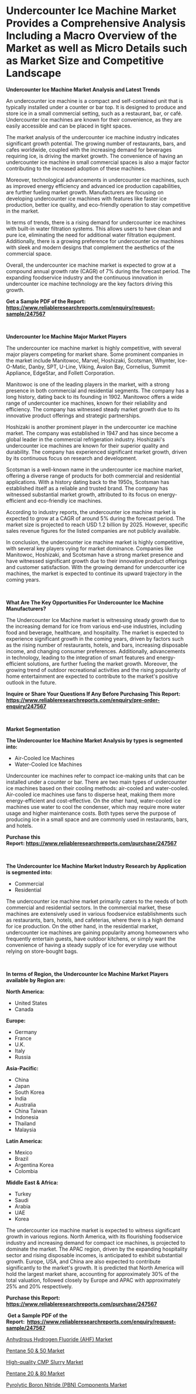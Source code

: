<p><h1>Undercounter Ice Machine Market Provides a Comprehensive Analysis Including a Macro Overview of the Market as well as Micro Details such as Market Size and Competitive Landscape</h1></p><p><strong>Undercounter Ice Machine Market Analysis and Latest Trends</strong></p>
<p><p>An undercounter ice machine is a compact and self-contained unit that is typically installed under a counter or bar top. It is designed to produce and store ice in a small commercial setting, such as a restaurant, bar, or café. Undercounter ice machines are known for their convenience, as they are easily accessible and can be placed in tight spaces.</p><p>The market analysis of the undercounter ice machine industry indicates significant growth potential. The growing number of restaurants, bars, and cafes worldwide, coupled with the increasing demand for beverages requiring ice, is driving the market growth. The convenience of having an undercounter ice machine in small commercial spaces is also a major factor contributing to the increased adoption of these machines.</p><p>Moreover, technological advancements in undercounter ice machines, such as improved energy efficiency and advanced ice production capabilities, are further fueling market growth. Manufacturers are focusing on developing undercounter ice machines with features like faster ice production, better ice quality, and eco-friendly operation to stay competitive in the market.</p><p>In terms of trends, there is a rising demand for undercounter ice machines with built-in water filtration systems. This allows users to have clean and pure ice, eliminating the need for additional water filtration equipment. Additionally, there is a growing preference for undercounter ice machines with sleek and modern designs that complement the aesthetics of the commercial space.</p><p>Overall, the undercounter ice machine market is expected to grow at a compound annual growth rate (CAGR) of 7% during the forecast period. The expanding foodservice industry and the continuous innovation in undercounter ice machine technology are the key factors driving this growth.</p></p>
<p><strong>Get a Sample PDF of the Report:&nbsp; <a href="https://www.reliableresearchreports.com/enquiry/request-sample/247567">https://www.reliableresearchreports.com/enquiry/request-sample/247567</a></strong></p>
<p>&nbsp;</p>
<p><strong>Undercounter Ice Machine Major Market Players</strong></p>
<p><p>The undercounter ice machine market is highly competitive, with several major players competing for market share. Some prominent companies in the market include Manitowoc, Marvel, Hoshizaki, Scotsman, Whynter, Ice-O-Matic, Danby, SPT, U-Line, Viking, Avalon Bay, Cornelius, Summit Appliance, EdgeStar, and Follett Corporation.</p><p>Manitowoc is one of the leading players in the market, with a strong presence in both commercial and residential segments. The company has a long history, dating back to its founding in 1902. Manitowoc offers a wide range of undercounter ice machines, known for their reliability and efficiency. The company has witnessed steady market growth due to its innovative product offerings and strategic partnerships.</p><p>Hoshizaki is another prominent player in the undercounter ice machine market. The company was established in 1947 and has since become a global leader in the commercial refrigeration industry. Hoshizaki's undercounter ice machines are known for their superior quality and durability. The company has experienced significant market growth, driven by its continuous focus on research and development.</p><p>Scotsman is a well-known name in the undercounter ice machine market, offering a diverse range of products for both commercial and residential applications. With a history dating back to the 1950s, Scotsman has established itself as a reliable and trusted brand. The company has witnessed substantial market growth, attributed to its focus on energy-efficient and eco-friendly ice machines.</p><p>According to industry reports, the undercounter ice machine market is expected to grow at a CAGR of around 5% during the forecast period. The market size is projected to reach USD 1.2 billion by 2025. However, specific sales revenue figures for the listed companies are not publicly available.</p><p>In conclusion, the undercounter ice machine market is highly competitive, with several key players vying for market dominance. Companies like Manitowoc, Hoshizaki, and Scotsman have a strong market presence and have witnessed significant growth due to their innovative product offerings and customer satisfaction. With the growing demand for undercounter ice machines, the market is expected to continue its upward trajectory in the coming years.</p></p>
<p>&nbsp;</p>
<p><strong>What Are The Key Opportunities For Undercounter Ice Machine Manufacturers?</strong></p>
<p><p>The Undercounter Ice Machine market is witnessing steady growth due to the increasing demand for ice from various end-use industries, including food and beverage, healthcare, and hospitality. The market is expected to experience significant growth in the coming years, driven by factors such as the rising number of restaurants, hotels, and bars, increasing disposable income, and changing consumer preferences. Additionally, advancements in technology, leading to the integration of smart features and energy-efficient solutions, are further fueling the market growth. Moreover, the growing trend of outdoor recreational activities and the rising popularity of home entertainment are expected to contribute to the market's positive outlook in the future.</p></p>
<p><strong>Inquire or Share Your Questions If Any Before Purchasing This Report: <a href="https://www.reliableresearchreports.com/enquiry/pre-order-enquiry/247567">https://www.reliableresearchreports.com/enquiry/pre-order-enquiry/247567</a></strong></p>
<p>&nbsp;</p>
<p><strong>Market Segmentation</strong></p>
<p><strong>The Undercounter Ice Machine Market Analysis by types is segmented into:</strong></p>
<p><ul><li>Air-Cooled Ice Machines</li><li>Water-Cooled Ice Machines</li></ul></p>
<p><p>Undercounter ice machines refer to compact ice-making units that can be installed under a counter or bar. There are two main types of undercounter ice machines based on their cooling methods: air-cooled and water-cooled. Air-cooled ice machines use fans to disperse heat, making them more energy-efficient and cost-effective. On the other hand, water-cooled ice machines use water to cool the condenser, which may require more water usage and higher maintenance costs. Both types serve the purpose of producing ice in a small space and are commonly used in restaurants, bars, and hotels.</p></p>
<p><strong>Purchase this Report:&nbsp;<a href="https://www.reliableresearchreports.com/purchase/247567">https://www.reliableresearchreports.com/purchase/247567</a></strong></p>
<p>&nbsp;</p>
<p><strong>The Undercounter Ice Machine Market Industry Research by Application is segmented into:</strong></p>
<p><ul><li>Commercial</li><li>Residential</li></ul></p>
<p><p>The undercounter ice machine market primarily caters to the needs of both commercial and residential sectors. In the commercial market, these machines are extensively used in various foodservice establishments such as restaurants, bars, hotels, and cafeterias, where there is a high demand for ice production. On the other hand, in the residential market, undercounter ice machines are gaining popularity among homeowners who frequently entertain guests, have outdoor kitchens, or simply want the convenience of having a steady supply of ice for everyday use without relying on store-bought bags.</p></p>
<p>&nbsp;</p>
<p><strong>In terms of Region, the Undercounter Ice Machine Market Players available by Region are:</strong></p>
<p>
    <p> <strong> North America: </strong>
        <ul>
            <li>United States</li>
            <li>Canada</li>
        </ul>
        </p> 
    <p> <strong> Europe: </strong>
        <ul>
            <li>Germany</li>
            <li>France</li>
            <li>U.K.</li>
            <li>Italy</li>
            <li>Russia</li>
        </ul>
        </p> 
    <p> <strong> Asia-Pacific: </strong>
        <ul>
            <li>China</li>
            <li>Japan</li>
            <li>South Korea</li>
            <li>India</li>
            <li>Australia</li>
            <li>China Taiwan</li>
            <li>Indonesia</li>
            <li>Thailand</li>
            <li>Malaysia</li>
        </ul>
        </p> 
    <p> <strong> Latin America: </strong>
        <ul>
            <li>Mexico</li>
            <li>Brazil</li>
            <li>Argentina Korea</li>
            <li>Colombia</li>
        </ul>
        </p> 
    <p> <strong> Middle East & Africa: </strong>
        <ul>
            <li>Turkey</li>
            <li>Saudi</li>
            <li>Arabia</li>
            <li>UAE</li>
            <li>Korea</li>
        </ul>
    </p>
    </p>
<p><p>The undercounter ice machine market is expected to witness significant growth in various regions. North America, with its flourishing foodservice industry and increasing demand for compact ice machines, is projected to dominate the market. The APAC region, driven by the expanding hospitality sector and rising disposable incomes, is anticipated to exhibit substantial growth. Europe, USA, and China are also expected to contribute significantly to the market's growth. It is predicted that North America will hold the largest market share, accounting for approximately 30% of the total valuation, followed closely by Europe and APAC with approximately 25% and 20% respectively.</p></p>
<p><strong>Purchase this Report: <a href="https://www.reliableresearchreports.com/purchase/247567">https://www.reliableresearchreports.com/purchase/247567</a></strong></p>
<p>&nbsp;<strong>Get a Sample PDF of the Report:&nbsp;&nbsp;<a href="https://www.reliableresearchreports.com/enquiry/request-sample/247567">https://www.reliableresearchreports.com/enquiry/request-sample/247567</a></strong></p>
<p><strong></strong></p>
<p><p><a href="https://medium.com/@sight.lens.slot/anhydrous-hydrogen-fluoride-ahf-market-furnishes-information-on-market-share-market-trends-and-e1ea2db30a30">Anhydrous Hydrogen Fluoride (AHF) Market</a></p><p><a href="https://medium.com/@grab.track.out/pentane-50-amp-50-market-exploring-market-share-market-trends-and-future-growth-941ebd546f91">Pentane 50 & 50 Market</a></p><p><a href="https://medium.com/@inner.zone.room/high-quality-cmp-slurry-market-insights-into-market-cagr-market-trends-and-growth-strategies-915dd6da9107">High-quality CMP Slurry Market</a></p><p><a href="https://medium.com/@plan.sock.color/pentane-20-amp-80-market-insights-into-market-cagr-market-trends-and-growth-strategies-c67c0ba9f7d5">Pentane 20 & 80 Market</a></p><p><a href="https://medium.com/@favor.look.seal/pyrolytic-boron-nitride-pbn-components-market-research-report-its-history-and-forecast-2023-to-7f0bcf8658dd">Pyrolytic Boron Nitride (PBN) Components Market</a></p></p>